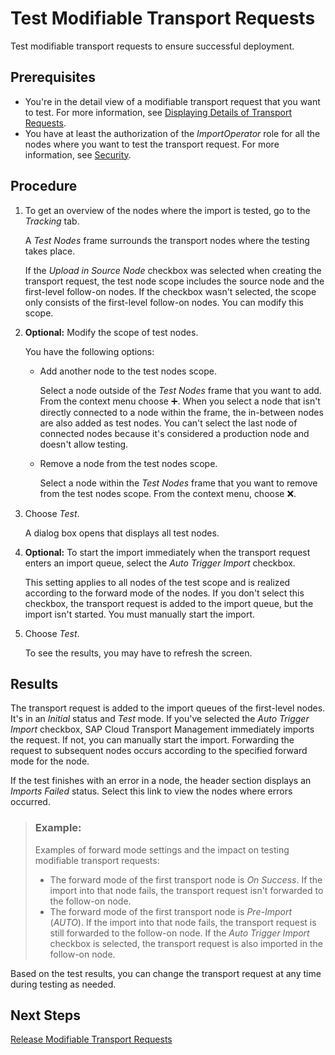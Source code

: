 <!-- loio36de37c73a4046b980b0d3d6ebccebb7 -->

<link rel="stylesheet" type="text/css" href="../css/sap-icons.css"/>

# Test Modifiable Transport Requests

Test modifiable transport requests to ensure successful deployment.



<a name="loio36de37c73a4046b980b0d3d6ebccebb7__prereq_axj_wvx_dgc"/>

## Prerequisites

-   You're in the detail view of a modifiable transport request that you want to test. For more information, see [Displaying Details of Transport Requests](displaying-details-of-transport-requests-0415f2f.md).
-   You have at least the authorization of the *ImportOperator* role for all the nodes where you want to test the transport request. For more information, see [Security](../60-security/security-51939a4.md).



## Procedure

1.  To get an overview of the nodes where the import is tested, go to the *Tracking* tab.

    A *Test Nodes* frame surrounds the transport nodes where the testing takes place.

    If the *Upload in Source Node* checkbox was selected when creating the transport request, the test node scope includes the source node and the first-level follow-on nodes. If the checkbox wasn't selected, the scope only consists of the first-level follow-on nodes. You can modify this scope.

2.  **Optional:** Modify the scope of test nodes.

    You have the following options:

    -   Add another node to the test nodes scope.

        Select a node outside of the *Test Nodes* frame that you want to add. From the context menu choose :heavy_plus_sign:. When you select a node that isn't directly connected to a node within the frame, the in-between nodes are also added as test nodes. You can't select the last node of connected nodes because it's considered a production node and doesn't allow testing.

    -   Remove a node from the test nodes scope.

        Select a node within the *Test Nodes* frame that you want to remove from the test nodes scope. From the context menu, choose :x:.


3.  Choose *Test*.

    A dialog box opens that displays all test nodes.

4.  **Optional:** To start the import immediately when the transport request enters an import queue, select the *Auto Trigger Import* checkbox.

    This setting applies to all nodes of the test scope and is realized according to the forward mode of the nodes. If you don't select this checkbox, the transport request is added to the import queue, but the import isn't started. You must manually start the import.

5.  Choose *Test*.

    To see the results, you may have to refresh the screen.




<a name="loio36de37c73a4046b980b0d3d6ebccebb7__result_ok5_2sg_jgc"/>

## Results

The transport request is added to the import queues of the first-level nodes. It's in an *Initial* status and *Test* mode. If you've selected the *Auto Trigger Import* checkbox, SAP Cloud Transport Management immediately imports the request. If not, you can manually start the import. Forwarding the request to subsequent nodes occurs according to the specified forward mode for the node.

If the test finishes with an error in a node, the header section displays an *Imports Failed* status. Select this link to view the nodes where errors occurred.

> ### Example:  
> Examples of forward mode settings and the impact on testing modifiable transport requests:
> 
> -   The forward mode of the first transport node is *On Success*. If the import into that node fails, the transport request isn't forwarded to the follow-on node.
> -   The forward mode of the first transport node is *Pre-Import* \(*AUTO*\). If the import into that node fails, the transport request is still forwarded to the follow-on node. If the *Auto Trigger Import* checkbox is selected, the transport request is also imported in the follow-on node.

Based on the test results, you can change the transport request at any time during testing as needed.



<a name="loio36de37c73a4046b980b0d3d6ebccebb7__postreq_gdj_fsg_jgc"/>

## Next Steps

[Release Modifiable Transport Requests](release-modifiable-transport-requests-b96d433.md)

